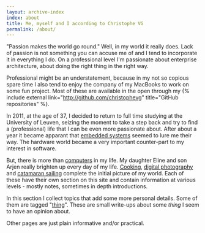 ```yaml
---
layout: archive-index
index: about
title: Me, myself and I according to Christophe VG
permalink: /about/
---
```


"Passion makes the world go round." Well, in my world it really does. Lack of
passion is not something you can accuse me of and I tend to incorporate it in
everything I do. On a professional level I'm passionate about enterprise
architecture, about doing the right thing in the right way.

Professional might be an understatement, because in my not so copious spare
time I also tend to enjoy the company of my MacBooks to work on some fun
project. Most of these are available in the open through my {% include external link="http://github.com/christophevg" title="GitHub
repositories" %}.

In 2011, at the age of 37, I decided to return to full time studying at the
University of Leuven, seizing the moment to take a step back and try to find a
(professional) life that I can be even more passionate about. After about a year
it became apparant that [embedded systems](/technology) seemed to lure me their
way. The hardware world became a very important counter-part to my interest in software.

But, there is more than [computers](/technology) in my life. My daughter Eline
and son Arjen really brighten up every day of my life. [Cooking](/koken),
[digital photography](/fotografie) and [catamaran sailing](/zeilen) complete
the initial picture of my world. Each of these have their own section on this
site and contain information at various levels - mostly notes, sometimes in
depth introductions.

In this section I collect topics that add some more personal details. Some of
them are tagged "[thing](/tags/#thing)". These are small write-ups about some
_thing_ I seem to have an opinion about.

Other pages are just plain informative and/or practical.
